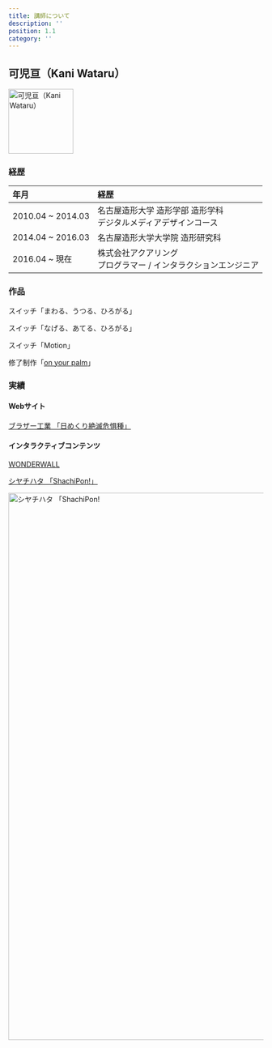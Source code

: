 ```yaml
---
title: 講師について
description: ''
position: 1.1
category: ''
---
```


## 可児亘（Kani Wataru）

<img src="/resource/image/about-me_pct-teacher.jpg" width="128" height="128" alt="可児亘（Kani Wataru）"/>

### 経歴

|年月|経歴|
|:--|:--|
|2010.04 ~ 2014.03|名古屋造形大学 造形学部 造形学科<br>デジタルメディアデザインコース|
|2014.04 ~ 2016.03|名古屋造形大学大学院 造形研究科|
|2016.04 ~ 現在|株式会社アクアリング<br>プログラマー / インタラクションエンジニア|

### 作品

スイッチ「まわる、うつる、ひろがる」

<youtube-iframe src="https://www.youtube.com/embed/rt2VA9m4bt4?rel=0"></youtube-iframe>

スイッチ「なげる、あてる、ひろがる」

<youtube-iframe src="https://www.youtube.com/embed/6Mu-v6bLoaA?rel=0"></youtube-iframe>

スイッチ「Motion」

<youtube-iframe src="https://www.youtube.com/embed/pL599PQWFP8?rel=0"></youtube-iframe>

修了制作「[on your palm](https://www.instagram.com/p/B2nhQbmDJ0m/)」

<instagram-embed src="https://www.instagram.com/p/B2nhQbmDJ0m/?utm_source=ig_embed&amp;utm_campaign=loading"></instagram-embed>
<script async src="//www.instagram.com/embed.js"></script>


### 実績

#### Webサイト

[ブラザー工業 「日めくり絶滅危惧種」](https://www.aquaring.co.jp/works/brother_calendar)

<youtube-iframe src="https://www.youtube.com/embed/YXleYAw6dis?rel=0"></youtube-iframe>

#### インタラクティブコンテンツ

[WONDERWALL](https://www.aquaring.co.jp/wonderwall/)

<youtube-iframe src="https://www.youtube.com/embed/uU3V6HTib6M?rel=0"></youtube-iframe>

[シヤチハタ 「ShachiPon!」](https://www.aquaring.co.jp/works/shachipon)

<img src="/resource/image/about-me_pct-shachipon.jpg" width="1600" height="1081" alt="シヤチハタ 「ShachiPon!"/>